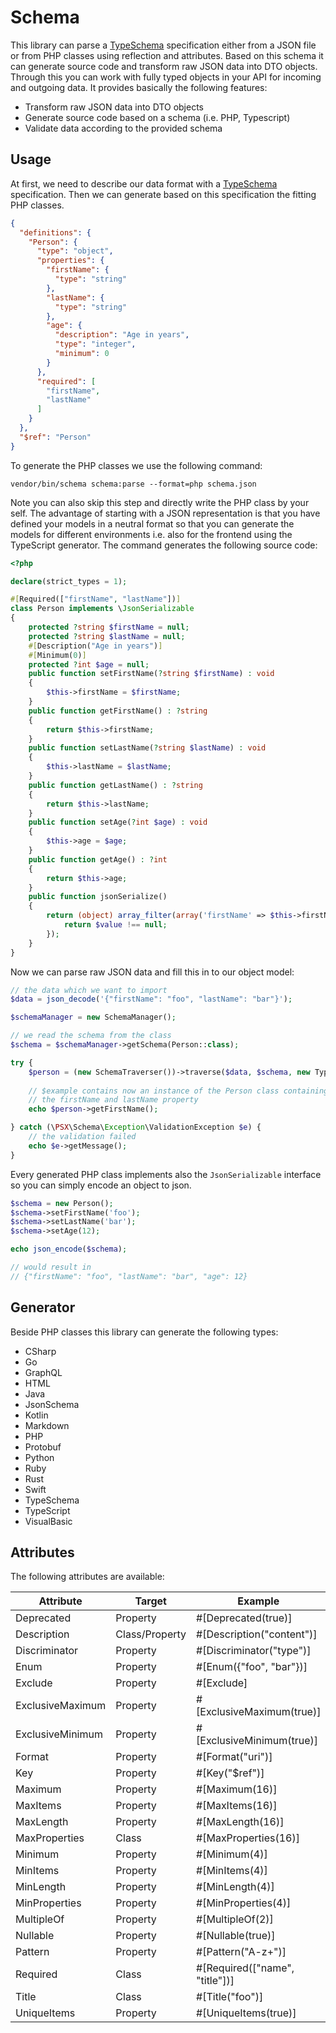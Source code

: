 
# Schema

This library can parse a [TypeSchema](https://typeschema.org/) specification either from a JSON file or from PHP
classes using reflection and attributes. Based on this schema it can generate source code and transform raw JSON data
into DTO objects. Through this you can work with fully typed objects in your API for incoming and outgoing data. It
provides basically the following features:

* Transform raw JSON data into DTO objects
* Generate source code based on a schema (i.e. PHP, Typescript)
* Validate data according to the provided schema

## Usage

At first, we need to describe our data format with a [TypeSchema](https://typeschema.org/) specification. Then we can
generate based on this specification the fitting PHP classes.

```json
{
  "definitions": {
    "Person": {
      "type": "object",
      "properties": {
        "firstName": {
          "type": "string"
        },
        "lastName": {
          "type": "string"
        },
        "age": {
          "description": "Age in years",
          "type": "integer",
          "minimum": 0
        }
      },
      "required": [
        "firstName",
        "lastName"
      ]
    }
  },
  "$ref": "Person"
}
```

To generate the PHP classes we use the following command:

```
vendor/bin/schema schema:parse --format=php schema.json
```

Note you can also skip this step and directly write the PHP class by your self. The advantage of starting with a JSON
representation is that you have defined your models in a neutral format so that you can generate the models for
different environments i.e. also for the frontend using the TypeScript generator. The command generates the following
source code:

```php
<?php

declare(strict_types = 1);

#[Required(["firstName", "lastName"])]
class Person implements \JsonSerializable
{
    protected ?string $firstName = null;
    protected ?string $lastName = null;
    #[Description("Age in years")]
    #[Minimum(0)]
    protected ?int $age = null;
    public function setFirstName(?string $firstName) : void
    {
        $this->firstName = $firstName;
    }
    public function getFirstName() : ?string
    {
        return $this->firstName;
    }
    public function setLastName(?string $lastName) : void
    {
        $this->lastName = $lastName;
    }
    public function getLastName() : ?string
    {
        return $this->lastName;
    }
    public function setAge(?int $age) : void
    {
        $this->age = $age;
    }
    public function getAge() : ?int
    {
        return $this->age;
    }
    public function jsonSerialize()
    {
        return (object) array_filter(array('firstName' => $this->firstName, 'lastName' => $this->lastName, 'age' => $this->age), static function ($value) : bool {
            return $value !== null;
        });
    }
}
```

Now we can parse raw JSON data and fill this in to our object model:

```php
// the data which we want to import
$data = json_decode('{"firstName": "foo", "lastName": "bar"}');

$schemaManager = new SchemaManager();

// we read the schema from the class
$schema = $schemaManager->getSchema(Person::class);

try {
    $person = (new SchemaTraverser())->traverse($data, $schema, new TypeVisitor());
    
    // $example contains now an instance of the Person class containing 
    // the firstName and lastName property
    echo $person->getFirstName();

} catch (\PSX\Schema\Exception\ValidationException $e) {
    // the validation failed
    echo $e->getMessage();
}

```

Every generated PHP class implements also the `JsonSerializable` interface so you can simply encode an object to json.

```php
$schema = new Person();
$schema->setFirstName('foo');
$schema->setLastName('bar');
$schema->setAge(12);

echo json_encode($schema);

// would result in
// {"firstName": "foo", "lastName": "bar", "age": 12}

```

## Generator

Beside PHP classes this library can generate the following types:

* CSharp
* Go
* GraphQL
* HTML
* Java
* JsonSchema
* Kotlin
* Markdown
* PHP
* Protobuf
* Python
* Ruby
* Rust
* Swift
* TypeSchema
* TypeScript
* VisualBasic

## Attributes

The following attributes are available:

| Attribute            | Target         | Example                          |
|----------------------|----------------|----------------------------------|
| Deprecated           | Property       | #[Deprecated(true)]              |
| Description          | Class/Property | #[Description("content")]        |
| Discriminator        | Property       | #[Discriminator("type")]         |
| Enum                 | Property       | #[Enum({"foo", "bar"})]          |
| Exclude              | Property       | #[Exclude]                       |
| ExclusiveMaximum     | Property       | #[ExclusiveMaximum(true)]        |
| ExclusiveMinimum     | Property       | #[ExclusiveMinimum(true)]        |
| Format               | Property       | #[Format("uri")]                 |
| Key                  | Property       | #[Key("$ref")]                   |
| Maximum              | Property       | #[Maximum(16)]                   |
| MaxItems             | Property       | #[MaxItems(16)]                  |
| MaxLength            | Property       | #[MaxLength(16)]                 |
| MaxProperties        | Class          | #[MaxProperties(16)]             |
| Minimum              | Property       | #[Minimum(4)]                    |
| MinItems             | Property       | #[MinItems(4)]                   |
| MinLength            | Property       | #[MinLength(4)]                  |
| MinProperties        | Property       | #[MinProperties(4)]              |
| MultipleOf           | Property       | #[MultipleOf(2)]                 |
| Nullable             | Property       | #[Nullable(true)]                |
| Pattern              | Property       | #[Pattern("A-z+")]               |
| Required             | Class          | #[Required(["name", "title"])]   |
| Title                | Class          | #[Title("foo")]                  |
| UniqueItems          | Property       | #[UniqueItems(true)]             |


